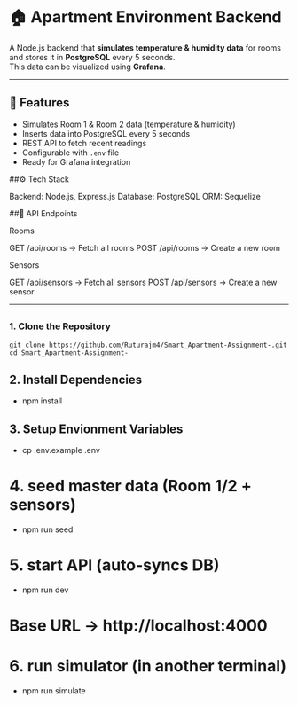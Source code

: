 # 🏠 Apartment Environment Backend

A Node.js backend that **simulates temperature & humidity data** for rooms and stores it in **PostgreSQL** every 5 seconds.  
This data can be visualized using **Grafana**.

---

## 🚀 Features
- Simulates Room 1 & Room 2 data (temperature & humidity)
- Inserts data into PostgreSQL every 5 seconds
- REST API to fetch recent readings
- Configurable with `.env` file
- Ready for Grafana integration

##⚙️ Tech Stack

Backend: Node.js, Express.js
Database: PostgreSQL
ORM: Sequelize

##📡 API Endpoints

Rooms

GET /api/rooms → Fetch all rooms
POST /api/rooms → Create a new room

Sensors

GET /api/sensors → Fetch all sensors
POST /api/sensors → Create a new sensor

---

##

### 1. Clone the Repository
```
git clone https://github.com/Ruturajm4/Smart_Apartment-Assignment-.git
cd Smart_Apartment-Assignment-

```
## 2. Install Dependencies

- npm install

## 3. Setup Envionment Variables

- cp .env.example .env
  
# 4. seed master data (Room 1/2 + sensors)
- npm run seed

# 5. start API (auto-syncs DB)
- npm run dev
# Base URL → http://localhost:4000

# 6. run simulator (in another terminal)
- npm run simulate
  






